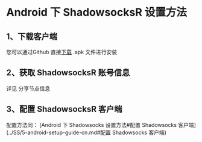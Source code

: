 # Android 下 ShadowsocksR 设置方法

## 1、下载客户端

您可以通过Github 直接[下载](<https://github.com/shadowsocksrr/shadowsocksr-android/releases>) .apk 文件进行安装

## 2、获取 ShadowsocksR 账号信息

详见 分享节点信息

## 3、配置 ShadowsocksR 客户端

配置方法同： [Android 下 Shadowsocks 设置方法#配置 Shadowsocks 客户端](../SS/5-android-setup-guide-cn.md#配置 Shadowsocks 客户端) 

